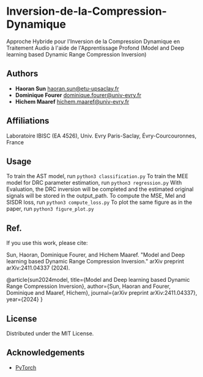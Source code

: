 # Inversion-de-la-Compression-Dynamique

Approche Hybride pour l'Inversion de la Compression Dynamique en Traitement Audio à l'aide de l'Apprentissage Profond
(Model and Deep learning based Dynamic Range Compression Inversion)

## Authors
- **Haoran Sun** <haoran.sun@etu-upsaclay.fr>
- **Dominique Fourer** <dominique.fourer@univ-evry.fr>
- **Hichem Maaref** <hichem.maaref@univ-evry.fr>

## Affiliations
Laboratoire IBISC (EA 4526), Univ. Evry Paris-Saclay, Évry-Courcouronnes, France

## Usage
To train the AST model, run
`python3 classification.py`
To train the MEE model for DRC parameter estimation, run
`python3 regression.py`
With Evaluation, the DRC inversion will be completed and the estimated original signals will be stored in the output_path.
To compute the MSE, Mel and SISDR loss, run
`python3 compute_loss.py`
To plot the same figure as in the paper, run
`python3 figure_plot.py`

## Ref.
If you use this work, please cite:

Sun, Haoran, Dominique Fourer, and Hichem Maaref. "Model and Deep learning based Dynamic Range Compression Inversion." arXiv preprint arXiv:2411.04337 (2024).

@article{sun2024model,
  title={Model and Deep learning based Dynamic Range Compression Inversion},
  author={Sun, Haoran and Fourer, Dominique and Maaref, Hichem},
  journal={arXiv preprint arXiv:2411.04337},
  year={2024}
}

## License
Distributed under the MIT License.


## Acknowledgements
- [PyTorch](https://pytorch.org/)
